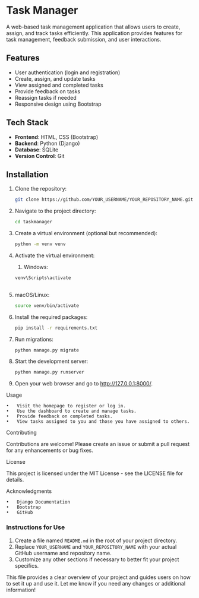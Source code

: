 # Task Manager

A web-based task management application that allows users to create, assign, and track tasks efficiently. This application provides features for task management, feedback submission, and user interactions.

## Features

- User authentication (login and registration)
- Create, assign, and update tasks
- View assigned and completed tasks
- Provide feedback on tasks
- Reassign tasks if needed
- Responsive design using Bootstrap

## Tech Stack

- **Frontend**: HTML, CSS (Bootstrap)
- **Backend**: Python (Django)
- **Database**: SQLite
- **Version Control**: Git

## Installation

1. Clone the repository:
   ```bash
   git clone https://github.com/YOUR_USERNAME/YOUR_REPOSITORY_NAME.git

2.	Navigate to the project directory:
    ```bash
    cd taskmanager

3.	Create a virtual environment (optional but recommended):
    ```bash
    python -m venv venv 

4.	Activate the virtual environment:

    1.	Windows:
    ```bash
    venv\Scripts\activate
        

2. macOS/Linux:

    ```bash
    source venv/bin/activate

5.	Install the required packages:
    ```bash
    pip install -r requirements.txt

6.	Run migrations:
    ```bash
    python manage.py migrate

7.	Start the development server:
    ```bash
    python manage.py runserver

8.	Open your web browser and go to http://127.0.0.1:8000/.

Usage

	•	Visit the homepage to register or log in.
	•	Use the dashboard to create and manage tasks.
	•	Provide feedback on completed tasks.
	•	View tasks assigned to you and those you have assigned to others.

Contributing

Contributions are welcome! Please create an issue or submit a pull request for any enhancements or bug fixes.

License

This project is licensed under the MIT License - see the LICENSE file for details.

Acknowledgments

	•	Django Documentation
	•	Bootstrap
	•	GitHub

### Instructions for Use
1. Create a file named `README.md` in the root of your project directory.
2. Replace `YOUR_USERNAME` and `YOUR_REPOSITORY_NAME` with your actual GitHub username and repository name.
3. Customize any other sections if necessary to better fit your project specifics.

This file provides a clear overview of your project and guides users on how to set it up and use it. Let me know if you need any changes or additional information!
